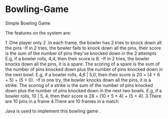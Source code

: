 # Bowling-Game
Simple Bowling Game

The features on the system are:

1 .One player only
2 .In each frame, the bowler has 2 tries to knock down all the pins
      -If in 2 tries, the bowler fails to knock down all the pins, their score is the sum of the number of pins they've knocked down in the 2 attempts
      E.g, if a bowler rolls, 4,4, then their score is 8.
      -If in 2 tries, the bowler knocks down all the pins, it is a spare. The scoring of a spare is the sum of the number of pins knocked down plus the number of pins knocked down in the next bowl.
      E.g, if a bowler rolls, 4,6 | 5,0, then their score is 20 = (4 + 6 + 5) + (5 + 0).
      -If in one try, the bowler knocks down all the pins, it is a strike. The scoring of a strike is the sum of the number of pins knocked down plus the number of pins knocked down in the next two bowls.
      E.g, if a bowler rolls, 10 | 5, 4, then their score is 28 = (10 + 5 + 4) + (5 + 4).
3.There are 10 pins in a frame
4.There are 10 frames in a match


Java is used to implement this bowling game .
